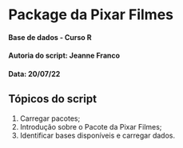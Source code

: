 # Package da Pixar Filmes

#### Base de dados - Curso R 
#### Autoria do script: Jeanne Franco
#### Data: 20/07/22

## Tópicos do script
1. Carregar pacotes;
2. Introdução sobre o Pacote da Pixar Filmes;
3. Identificar bases disponíveis e carregar dados.

